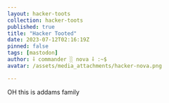 ```yaml
---
layout: hacker-toots
collection: hacker-toots
published: true
title: "Hacker Tooted"
date: 2023-07-12T02:16:19Z
pinned: false
tags: [mastodon]
author: ⸸ commander ░ nova ⸸ :~$
avatar: /assets/media_attachments/hacker-nova.png

---
```


<p>OH this is addams family</p>


